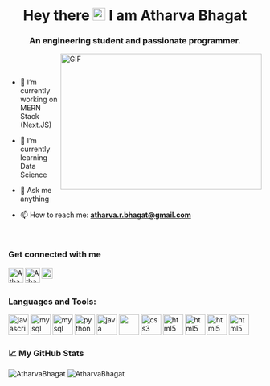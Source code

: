 <h1 align="center">Hey there <img src="https://media.giphy.com/media/hvRJCLFzcasrR4ia7z/giphy.gif" width="25px"> I am Atharva Bhagat</h1>
<h3 align="center">An engineering student and passionate programmer.</h3>
<img align="right" alt="GIF" src="https://github.com/abhisheknaiidu/abhisheknaiidu/blob/master/code.gif?raw=true" width="400" height="270" /> 

<br/><br/>

- 🔭 I’m currently working on MERN Stack (Next.JS)
 
- 🌱 I’m currently learning Data Science

- 💬 Ask me anything 

- 📫 How to reach me: **atharva.r.bhagat@gmail.com**
<br/>
<h3>Get connected with me</h3>

<a href="https://instagram.com/ath.ar.va" target="blank">
  <img align="left" alt="Atharva's Instagram" width="30px" src="insta.png" />
</a>
<a href="https://twitter.com/AtharvaRBhagat" target="blank">
  <img align="left" alt="Atharva Raj Bhagat | Twitter" width="30px" src="tweet.png" />
</a>
<a href="https://www.linkedin.com/in/atharva-bhagat-2108/" target="blank">
  <img align="left" alt="Atharva's LinkedIN" width="22px" src="https://raw.githubusercontent.com/peterthehan/peterthehan/master/assets/linkedin.svg" />
</a>
<br />
<br/>
<h3>Languages and Tools:  </h3>
<p>
<img src="javascript.png" alt="javascript" width="40" height="40"/>  
 <img src="react.png" alt="mysql" width="40" height="40"/>
<img src="mysql.png" alt="mysql" width="40" height="40"/>  
<img src="python.png" alt="python" width="40" height="40"/> 
<img src="java.png" alt="java" width="40" height="40"/> 
<img src="c++.png" width="40" height="40"/> 
<img src="css.png" alt="css3" width="40" height="40"/> 
<img src="html.png" alt="html5" width="40" height="40"/>
 <img src="django.png" alt="html5" width="40" height="40"/>
 <img src="vsc.png" alt="html5" width="40" height="40"/>
 <img src="git.png" alt="html5" width="40" height="40"/>
</p>



<h3>📈 My GitHub Stats</h3>
<p>
<img src="https://github-readme-stats.vercel.app/api/top-langs?username=AtharvaBhagat&show_icons=true&theme=dark&locale=en&layout=compact" alt="AtharvaBhagat"/>
<img src="https://github-readme-stats.vercel.app/api?username=AtharvaBhagat&show_icons=true&theme=dark&locale=en" alt="AtharvaBhagat" />
 </p>
  

